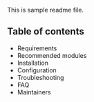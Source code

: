 This is sample readme file.
## Table of contents

- Requirements
- Recommended modules
- Installation
- Configuration
- Troubleshooting
- FAQ
- Maintainers

